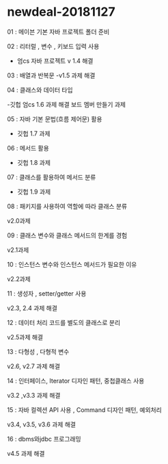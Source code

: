 # newdeal-20181127

01 : 메이븐 기본 자바 프로젝트 폴더 준비

02 : 리터럴 , 변수  , 키보드 입력 사용
 - 엄cs 자바 프로젝트 v 1.4 해결

03 : 배열과 반복문
 -v1.5 과제 해결
 
04 : 클래스와 데이터 타입

 -깃헙 엄cs 1.6 과제 해결 보드 멤버 만들기 과제

 05 : 자바 기본 문법(흐름 제어문) 활용

 - 깃헙 1.7 과제

 06 : 메서드 활용

 - 깃헙 1.8 과제

 07 : 클래스를 활용하여 메서드 분류

  - 깃헙 1.9 과제
  
 08 : 패키지를 사용하여 역할에 따라 클래스 분류

 v2.0과제

 09 : 클래스 변수와 클래스 메서드의 한계를 경험

 v2.1과제

 10 : 인스턴스 변수와 인스턴스 메서드가 필요한 이유

 v2.2과제

 11 : 생성자 , setter/getter 사용
 
 v2.3, 2.4 과제 해결

 12 : 데이터 처리 코드를 별도의 클래스로 분리

 v2.5과제 해결

 13 : 다형성 , 다형적 변수

 v2.6, v2.7 과제 해결

 14 : 인터페이스, Iterator 디자인 패턴, 중첩클래스 사용 

 v3.2 ,v3.3 과제 해결

 15 : 자바 컬렉션 API 사용 , Command 디자인 패턴, 예외처리
 
 v3.4, v3.5, v3.6 과제 해결

 16 : dbms와jdbc 프로그래밍

 v4.5 과제 해결

